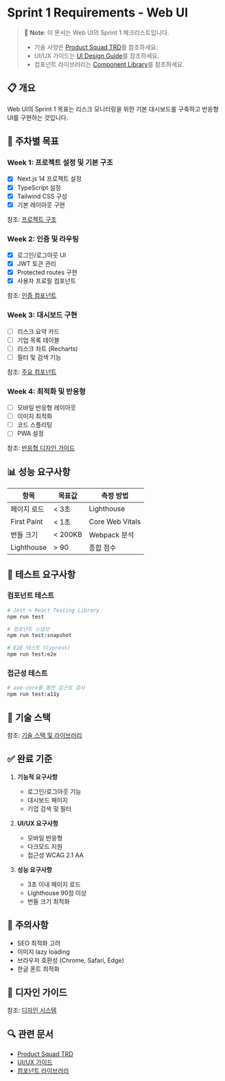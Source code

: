 # Sprint 1 Requirements - Web UI

> 📌 **Note**: 이 문서는 Web UI의 Sprint 1 체크리스트입니다.
> - 기술 사양은 [Product Squad TRD](../../docs/trd/phase1/TRD_Product_Squad_P1.md)를 참조하세요.
> - UI/UX 가이드는 [UI Design Guide](../../docs/trd/phase1/TRD_Product_Squad_P1.md#ui-design)를 참조하세요.
> - 컴포넌트 라이브러리는 [Component Library](../../docs/trd/phase1/TRD_Product_Squad_P1.md#components)를 참조하세요.

## 📋 개요
Web UI의 Sprint 1 목표는 리스크 모니터링을 위한 기본 대시보드를 구축하고 반응형 UI를 구현하는 것입니다.

## 🎯 주차별 목표

### Week 1: 프로젝트 설정 및 기본 구조
- [x] Next.js 14 프로젝트 설정
- [x] TypeScript 설정
- [x] Tailwind CSS 구성
- [x] 기본 레이아웃 구현

참조: [프로젝트 구조](../../docs/trd/phase1/TRD_Product_Squad_P1.md#project-structure)

### Week 2: 인증 및 라우팅
- [x] 로그인/로그아웃 UI
- [x] JWT 토큰 관리
- [x] Protected routes 구현
- [x] 사용자 프로필 컴포넌트

참조: [인증 컴포넌트](../../docs/trd/phase1/TRD_Product_Squad_P1.md#authentication-components)

### Week 3: 대시보드 구현
- [ ] 리스크 요약 카드
- [ ] 기업 목록 테이블
- [ ] 리스크 차트 (Recharts)
- [ ] 필터 및 검색 기능

참조: [주요 컴포넌트](../../docs/trd/phase1/TRD_Product_Squad_P1.md#main-components)

### Week 4: 최적화 및 반응형
- [ ] 모바일 반응형 레이아웃
- [ ] 이미지 최적화
- [ ] 코드 스플리팅
- [ ] PWA 설정

참조: [반응형 디자인 가이드](../../docs/trd/phase1/TRD_Product_Squad_P1.md#responsive-design)

## 📊 성능 요구사항

| 항목 | 목표값 | 측정 방법 |
|------|--------|-----------|
| 페이지 로드 | < 3초 | Lighthouse |
| First Paint | < 1초 | Core Web Vitals |
| 번들 크기 | < 200KB | Webpack 분석 |
| Lighthouse | > 90 | 종합 점수 |

## 🧪 테스트 요구사항

### 컴포넌트 테스트
```bash
# Jest + React Testing Library
npm run test

# 컴포넌트 스냅샷
npm run test:snapshot

# E2E 테스트 (Cypress)
npm run test:e2e
```

### 접근성 테스트
```bash
# axe-core를 통한 접근성 검사
npm run test:a11y
```

## 🔧 기술 스택

참조: [기술 스택 및 라이브러리](../../docs/trd/phase1/TRD_Product_Squad_P1.md#technology-stack)

## ✅ 완료 기준

1. **기능적 요구사항**
   - 로그인/로그아웃 기능
   - 대시보드 페이지
   - 기업 검색 및 필터

2. **UI/UX 요구사항**
   - 모바일 반응형
   - 다크모드 지원
   - 접근성 WCAG 2.1 AA

3. **성능 요구사항**
   - 3초 이내 페이지 로드
   - Lighthouse 90점 이상
   - 번들 크기 최적화

## 📌 주의사항

- SEO 최적화 고려
- 이미지 lazy loading
- 브라우저 호환성 (Chrome, Safari, Edge)
- 한글 폰트 최적화

## 🎨 디자인 가이드

참조: [디자인 시스템](../../docs/trd/phase1/TRD_Product_Squad_P1.md#design-system)

## 🔍 관련 문서
- [Product Squad TRD](../../docs/trd/phase1/TRD_Product_Squad_P1.md)
- [UI/UX 가이드](../../docs/trd/phase1/TRD_Product_Squad_P1.md#ui-design)
- [컴포넌트 라이브러리](../../docs/trd/phase1/TRD_Product_Squad_P1.md#components)